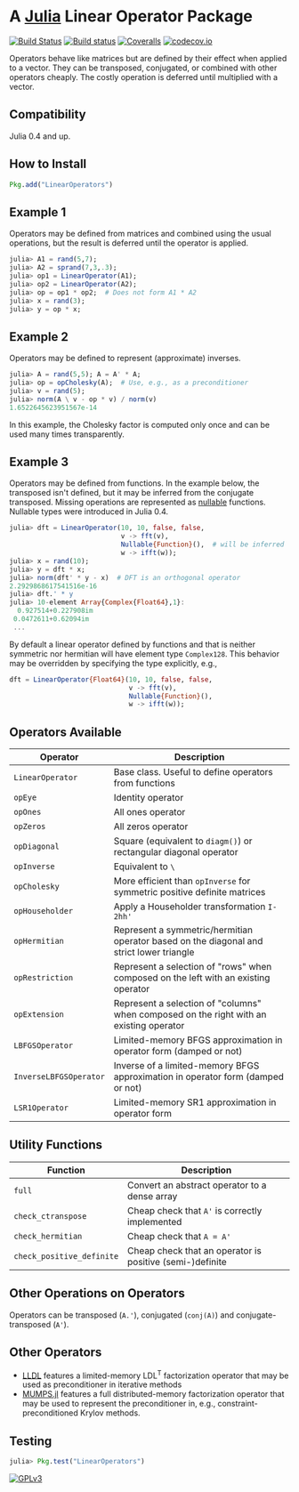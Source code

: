 # A [Julia](http://julialang.org) Linear Operator Package

[![Build Status](https://travis-ci.org/JuliaSmoothOptimizers/LinearOperators.jl.svg?branch=master)](https://travis-ci.org/JuliaSmoothOptimizers/LinearOperators.jl)
[![Build status](https://ci.appveyor.com/api/projects/status/kp1o6ejuu6kgskvp/branch/master?svg=true)](https://ci.appveyor.com/project/dpo/linearoperators-jl/branch/master)
[![Coveralls](https://coveralls.io/repos/JuliaSmoothOptimizers/LinearOperators.jl/badge.svg?branch=master&service=github)](https://coveralls.io/github/JuliaSmoothOptimizers/LinearOperators.jl?branch=master)
[![codecov.io](https://codecov.io/github/JuliaSmoothOptimizers/LinearOperators.jl/coverage.svg?branch=master)](https://codecov.io/github/JuliaSmoothOptimizers/LinearOperators.jl?branch=master)

Operators behave like matrices but are defined by their effect when applied to a vector. They can be transposed, conjugated, or combined with other operators cheaply. The costly operation is deferred until multiplied with a vector.

## Compatibility

Julia 0.4 and up.

## How to Install

````JULIA
Pkg.add("LinearOperators")
````

## Example 1

Operators may be defined from matrices and combined using the usual operations, but the result is deferred until the operator is applied.

````JULIA
julia> A1 = rand(5,7);
julia> A2 = sprand(7,3,.3);
julia> op1 = LinearOperator(A1);
julia> op2 = LinearOperator(A2);
julia> op = op1 * op2;  # Does not form A1 * A2
julia> x = rand(3);
julia> y = op * x;
````

## Example 2

Operators may be defined to represent (approximate) inverses.

````JULIA
julia> A = rand(5,5); A = A' * A;
julia> op = opCholesky(A);  # Use, e.g., as a preconditioner
julia> v = rand(5);
julia> norm(A \ v - op * v) / norm(v)
1.6522645623951567e-14
````
In this example, the Cholesky factor is computed only once and can be used many times transparently.

## Example 3

Operators may be defined from functions. In the example below, the transposed isn't defined, but it may be inferred from the conjugate transposed. Missing operations are represented as [nullable](http://julia.readthedocs.org/en/latest/manual/types/?highlight=nullable#nullable-types-representing-missing-values) functions. Nullable types were introduced in Julia 0.4.

````JULIA
julia> dft = LinearOperator(10, 10, false, false,
                            v -> fft(v),
                            Nullable{Function}(),  # will be inferred
                            w -> ifft(w));
julia> x = rand(10);
julia> y = dft * x;
julia> norm(dft' * y - x)  # DFT is an orthogonal operator
2.2929868617541516e-16
julia> dft.' * y
julia> 10-element Array{Complex{Float64},1}:
  0.927514+0.227908im
 0.0472611+0.62094im
 ...
````

By default a linear operator defined by functions and that is neither symmetric nor hermitian will have element type `Complex128`.
This behavior may be overridden by specifying the type explicitly, e.g.,
```JULIA
dft = LinearOperator{Float64}(10, 10, false, false,
                              v -> fft(v),
                              Nullable{Function}(),
                              w -> ifft(w));
```

## Operators Available

Operator               | Description
-----------------------|------------
`LinearOperator`       | Base class. Useful to define operators from functions
`opEye`                | Identity operator
`opOnes`               | All ones operator
`opZeros`              | All zeros operator
`opDiagonal`           | Square (equivalent to `diagm()`) or rectangular diagonal operator
`opInverse`            | Equivalent to `\`
`opCholesky`           | More efficient than `opInverse` for symmetric positive definite matrices
`opHouseholder`        | Apply a Householder transformation `I-2hh'`
`opHermitian`          | Represent a symmetric/hermitian operator based on the diagonal and strict lower triangle
`opRestriction`        | Represent a selection of "rows" when composed on the left with an existing operator
`opExtension`          | Represent a selection of "columns" when composed on the right with an existing operator
`LBFGSOperator`        | Limited-memory BFGS approximation in operator form (damped or not)
`InverseLBFGSOperator` | Inverse of a limited-memory BFGS approximation in operator form (damped or not)
`LSR1Operator`         | Limited-memory SR1 approximation in operator form

## Utility Functions

Function           | Description
-------------------|------------
`full`             | Convert an abstract operator to a dense array
`check_ctranspose` | Cheap check that `A'` is correctly implemented
`check_hermitian`  | Cheap check that `A = A'`
`check_positive_definite` | Cheap check that an operator is positive (semi-)definite


## Other Operations on Operators

Operators can be transposed (`A.'`), conjugated (`conj(A)`) and conjugate-transposed (`A'`).

## Other Operators

* [LLDL](https://github.com/optimizers/lldl) features a limited-memory
  LDL<sup>T</sup> factorization operator that may be used as preconditioner
  in iterative methods
* [MUMPS.jl](https://github.com/JuliaSmoothOptimizers/MUMPS.jl) features a full
  distributed-memory factorization operator that may be used to represent the
  preconditioner in, e.g., constraint-preconditioned Krylov methods.

## Testing

````JULIA
julia> Pkg.test("LinearOperators")
````

[![GPLv3](http://www.gnu.org/graphics/gplv3-88x31.png)](http://www.gnu.org/licenses/gpl.html "GPLv3")
